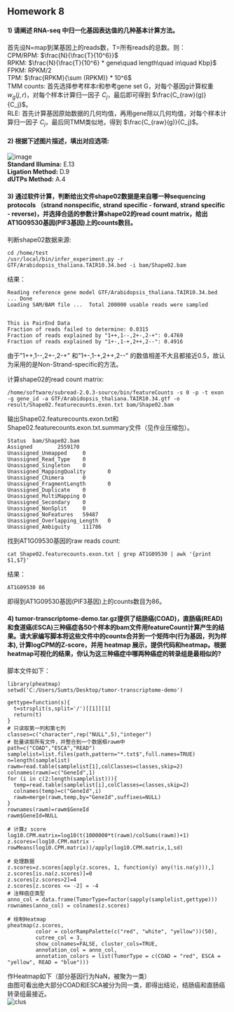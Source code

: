 ## Homework 8     
#### 1) 请阐述 RNA-seq 中归一化基因表达值的几种基本计算方法。         
首先设N=map到某基因上的reads数，T=所有reads的总数。则：         
CPM/RPM:  $\frac{N}{\frac{T}{10^6}}$      
RPKM: $\frac{N}{\frac{T}{10^6} * gene\quad length\quad in\quad Kbp}$        
FPKM: RPKM/2      
TPM: $\frac{RPKM}{\sum (RPKM)} * 10^6$     
TMM counts: 首先选择参考样本r和参考gene set G，对每个基因g计算权重 $w_g(j,r)$，对每个样本计算归一因子 $C_j$，最后即可得到 $\frac{C_{raw}(g)}{C_j}$。            
RLE: 首先计算基因原始数据的几何均值，再用gene除以几何均值，对每个样本计算归一因子 $C_j$，最后同TMM类似地，得到 $\frac{C_{raw}(g)}{C_j}$。     
     
#### 2) 根据下述图片描述，填出对应选项:    
![image](https://user-images.githubusercontent.com/126166219/233662385-dd3a3aad-66d3-40e6-b3ce-e5915a0dd62b.png)    
**Standard Illumina:** E.13     
**Ligation Method:** D.9    
**dUTPs Method:** A.4    
    
#### 3) 通过软件计算，判断给出文件shape02数据是来自哪一种sequencing protocols （strand nonspecific, strand specific - forward, strand specific - reverse)，并选择合适的参数计算shape02的read count matrix，给出AT1G09530基因(PIF3基因)上的counts数目。         
判断shape02数据来源:       
```
cd /home/test
/usr/local/bin/infer_experiment.py -r GTF/Arabidopsis_thaliana.TAIR10.34.bed -i bam/Shape02.bam
```
结果：   
```
Reading reference gene model GTF/Arabidopsis_thaliana.TAIR10.34.bed ... Done
Loading SAM/BAM file ...  Total 200000 usable reads were sampled


This is PairEnd Data
Fraction of reads failed to determine: 0.0315
Fraction of reads explained by "1++,1--,2+-,2-+": 0.4769
Fraction of reads explained by "1+-,1-+,2++,2--": 0.4916
```
由于"1++,1--,2+-,2-+" 和"1+-,1-+,2++,2--" 的数值相差不大且都接近0.5，故认为采用的是Non-Strand-specific的方法。           
        
计算shape02的read count matrix:        
```
/home/software/subread-2.0.3-source/bin/featureCounts -s 0 -p -t exon -g gene_id -a GTF/Arabidopsis_thaliana.TAIR10.34.gtf -o result/Shape02.featurecounts.exon.txt bam/Shape02.bam
```
输出Shape02.featurecounts.exon.txt和Shape02.featurecounts.exon.txt.summary文件（见作业压缩包）。                   
```
Status  bam/Shape02.bam
Assigned        2559170
Unassigned_Unmapped     0
Unassigned_Read_Type    0
Unassigned_Singleton    0
Unassigned_MappingQuality       0
Unassigned_Chimera      0
Unassigned_FragmentLength       0
Unassigned_Duplicate    0
Unassigned_MultiMapping 0
Unassigned_Secondary    0
Unassigned_NonSplit     0
Unassigned_NoFeatures   59487
Unassigned_Overlapping_Length   0
Unassigned_Ambiguity    111786
```
      
找到AT1G09530基因的raw reads count:          
```
cat Shape02.featurecounts.exon.txt | grep AT1G09530 | awk '{print $1,$7}'
```
结果：        
```
AT1G09530 86
```
即得到AT1G09530基因(PIF3基因)上的counts数目为86。       
         
#### 4) tumor-transcriptome-demo.tar.gz提供了结肠癌(COAD)，直肠癌(READ)和食道癌(ESCA)三种癌症各50个样本的bam文件用featureCount计算产生的结果。请大家编写脚本将这些文件中的counts合并到一个矩阵中(行为基因，列为样本), 计算logCPM的Z-score，并用 heatmap 展示，提供代码和heatmap。根据heatmap可视化的结果，你认为这三种癌症中哪两种癌症的转录组是最相似的?        
脚本文件如下：     
```
library(pheatmap)
setwd('C:/Users/Sumts/Desktop/tumor-transcriptome-demo')

gettype=function(s){
  t=strsplit(s,split='/')[[1]][1]
  return(t)
}
# 只读取第一列和第七列
classes=c("character",rep("NULL",5),"integer")
# 批量读取所有文件，并整合到一个数据框rawm中
path=c("COAD","ESCA","READ")
samplelist=list.files(path,pattern="*.txt$",full.names=TRUE)
n=length(samplelist)
rawm=read.table(samplelist[1],colClasses=classes,skip=2)
colnames(rawm)=c("GeneId",1)
for (i in c(2:length(samplelist))){
  temp=read.table(samplelist[i],colClasses=classes,skip=2)
  colnames(temp)=c("GeneId",i)
  rawm=merge(rawm,temp,by="GeneId",suffixes=NULL)
}
rownames(rawm)=rawm$GeneId
rawm$GeneId=NULL

# 计算z score
log10.CPM.matrix=log10(t(1000000*t(rawm)/colSums(rawm))+1)
z.scores=(log10.CPM.matrix - rowMeans(log10.CPM.matrix))/apply(log10.CPM.matrix,1,sd)

# 处理数据
z.scores=z.scores[apply(z.scores, 1, function(y) any(!is.na(y))),]
z.scores[is.na(z.scores)]=0
z.scores[z.scores>2]=4
z.scores[z.scores <= -2] = -4
# 注释癌症类型
anno_col = data.frame(TumorType=factor(sapply(samplelist,gettype)))
rownames(anno_col) = colnames(z.scores)

# 绘制Heatmap
pheatmap(z.scores,
         color = colorRampPalette(c("red", "white", "yellow"))(50),
         cutree_col = 3,
         show_colnames=FALSE, cluster_cols=TRUE,
         annotation_col = anno_col,
         annotation_colors = list(TumorType = c(COAD = "red", ESCA = "yellow", READ = "blue")))

```
作Heatmap如下（部分基因行为NaN，被聚为一类）    
由图可看出绝大部分COAD和ESCA被分为同一类，即得出结论，结肠癌和直肠癌转录组最接近。     
![clus](https://user-images.githubusercontent.com/126166219/233792220-1d3a6e59-25cc-4300-832f-3b1f20ab13c8.png)
